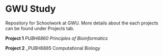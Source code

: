 # GWU Study
Repository for Schoolwork at GWU. More details about the each projects can be found under Projects tab.

**Project 1** _PUBH6860 Principles of Bioinformatics_

**Project 2** _PUBH6885 Computational Biology
